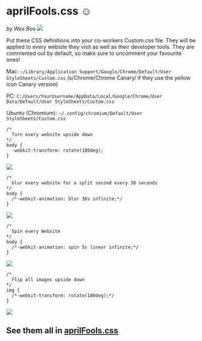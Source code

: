 # aprilFools.css ☺

_by Wes Bos_ [<img src="http://wes.io/Ntgi/content">](http://twitter.com/wesbos)

Put these CSS definitions into your co-workers Custom.css file.  They will be applied to every website they visit as well as their developer tools. They are commented out by default, so make sure to uncomment your favourite ones! 

Mac: `~/Library/Application Support/Google/Chrome/Default/User StyleSheets/Custom.css` (s/Chrome/Chrome Canary/ if they use the yellow icon Canary version)

PC: `C:/Users/YourUsername/AppData/Local/Google/Chrome/User Data/Default/User StyleSheets/Custom.css`

Ubuntu (Chromium): `~/.config/chromium/Default/User StyleSheets/Custom.css`


	/*
	  Turn every website upside down
	*/
	body {
	  -webkit-transform: rotate(180deg);
	}

![](http://wes.io/NuBm/content)

	/*
	  blur every website for a split second every 30 seconds
	*/
	body {
	  /*-webkit-animation: blur 30s infinite;*/
	}

![](http://wes.io/Ntu2/content)

	/*
	  Spin every Website
	*/ 
	body {
	  /*-webkit-animation: spin 5s linear infinite;*/
	}

![](http://wes.io/Ntsb/content)

	/*
	  Flip all images upside down
	*/
	img {
	  /*-webkit-transform: rotate(180deg);*/
	}

![](http://wes.io/Nti1/content)


## See them all in [aprilFools.css](https://github.com/wesbos/aprilFools.css/blob/master/aprilFools.css)
